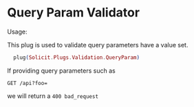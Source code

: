 # Query Param Validator

Usage:

This plug is used to validate query parameters have a value set.

```elixir
  plug(Solicit.Plugs.Validation.QueryParam)
```

If providing query parameters such as
```text
GET /api?foo=
```
we will return a `400 bad_request`